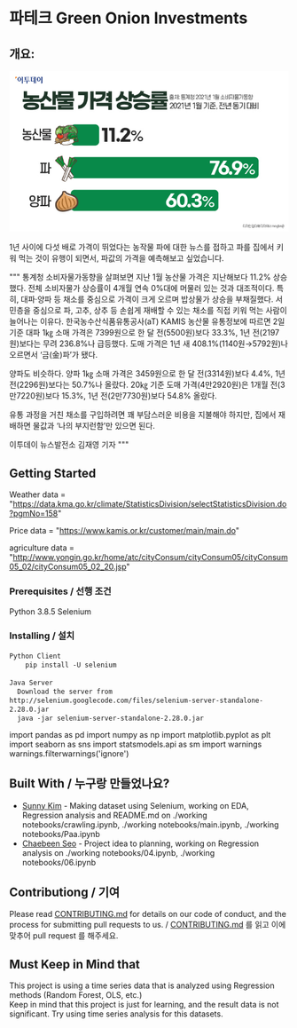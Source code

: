 # 파테크 Green Onion Investments 

## 개요: 

<img src = "./img/news.jpeg">


1년 사이에 다섯 배로 가격이 뛰었다는 농작물 파에 대한 뉴스를 접하고 파를 집에서 키워 먹는 것이 유행이 되면서, 파값의 가격을 예측해보고 싶었습니다.

"""
통계청 소비자물가동향을 살펴보면 지난 1월 농산물 가격은 지난해보다 11.2% 상승했다. 전체 소비자물가 상승률이 4개월 연속 0%대에 머물러 있는 것과 대조적이다. 특히, 대파·양파 등 채소를 중심으로 가격이 크게 오르며 밥상물가 상승을 부채질했다. 서민층을 중심으로 파, 고추, 상추 등 손쉽게 재배할 수 있는 채소를 직접 키워 먹는 사람이 늘어나는 이유다. 한국농수산식품유통공사(aT) KAMIS 농산물 유통정보에 따르면 2일 기준 대파 1㎏ 소매 가격은 7399원으로 한 달 전(5500원)보다 33.3%, 1년 전(2197원)보다는 무려 236.8%나 급등했다. 도매 가격은 1년 새 408.1%(1140원→5792원)나 오르면서 ‘금(金)파’가 됐다.

양파도 비슷하다. 양파 1㎏ 소매 가격은 3459원으로 한 달 전(3314원)보다 4.4%, 1년 전(2296원)보다는 50.7%나 올랐다. 20㎏ 기준 도매 가격(4만2920원)은 1개월 전(3만7220원)보다 15.3%, 1년 전(2만7730원)보다 54.8% 올랐다.

유통 과정을 거친 채소를 구입하려면 꽤 부담스러운 비용을 지불해야 하지만, 집에서 재배하면 물값과 ‘나의 부지런함’만 있으면 된다.

이투데이 뉴스발전소 김재영 기자
"""

## Getting Started 
Weather data = "https://data.kma.go.kr/climate/StatisticsDivision/selectStatisticsDivision.do?pgmNo=158"

Price data = "https://www.kamis.or.kr/customer/main/main.do"

agriculture data = "http://www.yongin.go.kr/home/atc/cityConsum/cityConsum05/cityConsum05_02/cityConsum05_02_20.jsp"

### Prerequisites / 선행 조건

Python 3.8.5
Selenium 


### Installing / 설치
```
Python Client
    pip install -U selenium
    
Java Server
  Download the server from http://selenium.googlecode.com/files/selenium-server-standalone-2.28.0.jar
  java -jar selenium-server-standalone-2.28.0.jar
```
import pandas as pd
import numpy as np
import matplotlib.pyplot as plt
import seaborn as sns
import statsmodels.api as sm
import warnings
warnings.filterwarnings('ignore')

## Built With / 누구랑 만들었나요?

* [Sunny Kim](https://github.com/sunnyjamm) - Making dataset using Selenium, working on EDA, Regression analysis and README.md on ./working notebooks/crawling.ipynb, ./working notebooks/main.ipynb, ./working notebooks/Paa.ipynb
* [Chaebeen Seo](https://github.com/chaebeen) - Project idea to planning, working on Regression analysis on ./working notebooks/04.ipynb, ./working notebooks/06.ipynb

## Contributiong / 기여

Please read [CONTRIBUTING.md](https://gist.github.com/PurpleBooth/b24679402957c63ec426) for details on our code of conduct, and the process for submitting pull requests to us. / [CONTRIBUTING.md](https://gist.github.com/PurpleBooth/b24679402957c63ec426) 를 읽고 이에 맞추어 pull request 를 해주세요.


## Must Keep in Mind that 
This project is using a time series data that is analyzed using Regression methods (Random Forest, OLS, etc.)  
Keep in mind that this project is just for learning, and the result data is not significant. 
Try using time series analysis for this datasets. 
